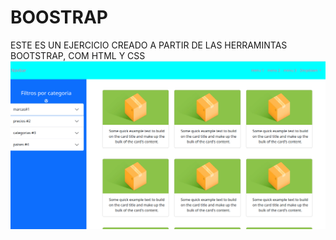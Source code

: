 # BOOSTRAP 
ESTE ES UN EJERCICIO CREADO A PARTIR DE LAS HERRAMINTAS BOOTSTRAP, COM HTML Y CSS 
![Demon](/assets/image.png) 